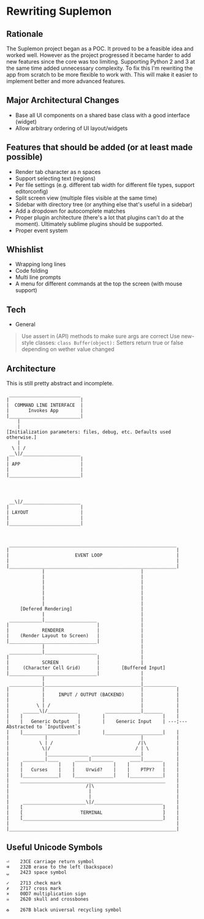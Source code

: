 # Rewriting Suplemon

## Rationale
The Suplemon project began as a POC. It proved to be a feasible idea and
worked well. However as the project progressed it became harder to add new
features since the core was too limiting. Supporting Python 2 and 3 at the same
time added unnecessary complexity. To fix this I'm rewriting the app from
scratch to be more flexible to work with. This will make it easier to implement
better and more advanced features.

## Major Architectural Changes
- Base all UI components on a shared base class with a good interface (widget)
- Allow arbitrary ordering of UI layout/widgets


## Features that should be added (or at least made possible)
- Render tab character as n spaces
- Support selecting text (regions)
- Per file settings (e.g. different tab width for different file types, support editorconfig)
- Split screen view (multiple files visible at the same time)
- Sidebar with directory tree (or anything else that's useful in a sidebar)
- Add a dropdown for autocomplete matches
- Proper plugin architecture (there's a lot that plugins can't do at the moment). Ultimately sublime plugins should be supported.
- Proper event system


## Whishlist
- Wrapping long lines
- Code folding
- Multi line prompts
- A menu for different commands at the top the screen (with mouse support)


## Tech
- General
> Use assert in (API) methods to make sure args are correct
> Use new-style classes: `class Buffer(object):`
> Setters return true or false depending on wether value changed


## Architecture

This is still pretty abstract and incomplete.

     __________________________
    |                          |
    |  COMMAND LINE INTERFACE  |
    |       Invokes App        |
    |__________________________|
        |
        |
    [Initialization parameters: files, debug, etc. Defaults used otherwise.]
        |
      \ | /
     __\|/_____________________
    |                          |
    | APP                      |
    |                          |
    |__________________________|
            
            
            
            
     __\|/_____________________
    |                          |
    | LAYOUT                   |
    |                          |
    |__________________________|



     _____________________________________________________________
    |                                                             |
    |                        EVENT LOOP                           |
    |                                                             |
    |_____________________________________________________________|
                 |                                   |             
                 |                                   |             
                 |                                   |             
                 |                                   |             
                 |                                   |             
                 |                                   |             
                 |                                   |             
         [Defered Rendering]                         |             
                 |                                   |             
     ____________|___________________                |             
    |                                |               |             
    |            RENDERER            |               |             
    |    (Render Layout to Screen)   |               |             
    |________________________________|               |             
                 |                                   |             
     ____________|___________________                |             
    |                                |               |             
    |            SCREEN              |               |             
    |     (Character Cell Grid)      |        [Buffered Input]     
    |________________________________|               |             
                 |                                   |             
     ____________|___________________________________|____________ 
    |            |                                   |            |
    |            |     INPUT / OUTPUT (BACKEND)      |            |
    |            |                                   |            |
    |          \ | /                                 |            |
    |     ______\|/___________          _____________|_______     |
    |    |                    |        |                     |    |
    |    |   Generic Output   |        |    Generic Input    | ---¦--- Abstracted to `InputEvent`s
    |    |____________________|        |_____________________|    |
    |             |                                  |            |
    |           \ | /                               /|\           |
    |            \|/                               / | \          |
    |             |_______________ __________________|            |
    |     ________|____      _____|________      ____|_______     |
    |    |             |    |              |    |            |    |
    |    |   Curses    |    |    Urwid?    |    |    PTPY?   |    |
    |    |_____________|    |______________|    |____________|    |
    |    _____________________________________________________    |
    |                            /|\                              |
    |                             |                               |
    |                             |                               |
    |     _______________________\|/_________________________     |
    |    [                                                   ]    |
    |    [                     TERMINAL                      ]    |
    |    [___________________________________________________]    |
    |                                                             |
    |_____________________________________________________________|



## Useful Unicode Symbols

    ⏎    23CE carriage return symbol
    ⌫    232B erase to the left (backspace)
    ␣    2423 space symbol

    ✓    2713 check mark
    ✗    2717 cross mark
    ×    00D7 multiplication sign
    ☠    2620 skull and crossbones

    ♻    267B black universal recycling symbol
